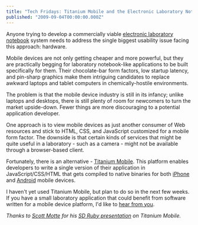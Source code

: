 ```yaml
---
title: "Tech Fridays: Titanium Mobile and the Electronic Laboratory Notebook Usability Problem"
published: "2009-09-04T00:00:00.000Z"
---
```


Anyone trying to develop a commercially viable [electronic laboratory notebook](http://depth-first.com/articles/2009/01/02/the-electronic-laboratory-notebook-trap) system needs to address the single biggest usability issue facing this approach: hardware.

Mobile devices are not only getting cheaper and more powerful, but they are practically begging for laboratory notebook-like applications to be built specifically for them. Their chocolate-bar form factors, low startup latency, and pin-sharp graphics make them intriguing candidates to replace awkward laptops and tablet computers in chemically-hostile environments.

The problem is that the mobile device industry is still in its infancy; unlike laptops and desktops, there is still plenty of room for newcomers to turn the market upside-down. Fewer things are more discouraging to a potential application developer.

One approach is to view mobile devices as just another consumer of Web resources and stick to HTML, CSS, and JavaScript customized for a mobile form factor. The downside is that certain kinds of services that might be quite useful in a laboratory - such as a camera - might not be available through a browser-based client.

Fortunately, there is an alternative - [Titanium Mobile](http://www.appcelerator.com/products/titanium-mobile/). This platform enables developers to write a single version of their application in JavaScript/CSS/HTML that gets compiled to native binaries for both [iPhone](http://www.apple.com/iphone/) and [Android](http://www.android.com/#utm_campaign=en&utm_source=en-ha-na-us-bk&utm_medium=ha&utm_term=android) mobile devices.

I haven't yet used Titanium Mobile, but plan to do so in the next few weeks. If you have a small laboratory application that could benefit from software written for a mobile device platform, I'd like to <a href="http://mailhide.recaptcha.net/d?k=01URsbe5hlgIa0Q7SqrDxHhg==&amp;c=5qVtXX6rtaltBPWbt7naSVbDfkPztIB5u3mVQgFdbKs=" onclick="window.open('http://mailhide.recaptcha.net/d?k=01URsbe5hlgIa0Q7SqrDxHhg==&amp;c=5qVtXX6rtaltBPWbt7naSVbDfkPztIB5u3mVQgFdbKs=', '', 'toolbar=0,scrollbars=0,location=0,statusbar=0,menubar=0,resizable=0,width=500,height=300'); return false;" title="Reveal this e-mail address">hear from you</a>.

*Thanks to [Scott Motte](http://spitfiresky.com/) for his [SD Ruby presentation](http://spitfiresky.com/blog/sdruby-presentation-on-titanium-mobile.html) on Titanium Mobile.*